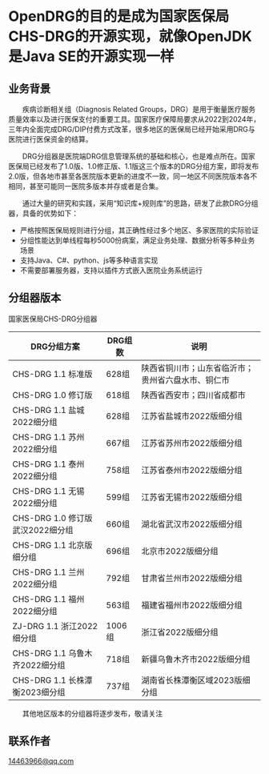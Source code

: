 # OpenDRG的目的是成为国家医保局CHS-DRG的开源实现，就像OpenJDK是Java SE的开源实现一样

## 业务背景

&emsp;&emsp;疾病诊断相关组（Diagnosis Related Groups，DRG）是用于衡量医疗服务质量效率以及进行医保支付的重要工具。国家医疗保障局要求从2022到2024年，三年内全面完成DRG/DIP付费方式改革，很多地区的医保局已经开始采用DRG与医院进行医保资金的结算。

&emsp;&emsp;DRG分组器是医院端DRG信息管理系统的基础和核心，也是难点所在。国家医保局已经发布了1.0版、1.0修正版、1.1版这三个版本的DRG分组方案，即将发布2.0版，但各地市甚至各医院版本更新的进度不一致，同一地区不同医院版本各不相同，甚至可能同一医院多版本并存或者是合集。

&emsp;&emsp;通过大量的研究和实践，采用“知识库+规则库”的思路，研发了此款DRG分组器，具备的优势如下：
* 严格按照医保局规则进行分组，其正确性经过多个地区、多家医院的实际验证
* 分组性能达到单线程每秒5000份病案，满足业务处理、数据分析等多种业务场景
* 支持Java、C#、python、js等多种语言实现
* 不需要部署服务器，支持以插件方式嵌入医院业务系统运行

## 分组器版本
国家医保局CHS-DRG分组器

|DRG分组方案|DRG组数|说明|
|-|-|-|
|CHS-DRG 1.1 标准版|628组| 陕西省铜川市；山东省临沂市；贵州省六盘水市、铜仁市|
|CHS-DRG 1.0 修订版|618组| 陕西省西安市；四川省成都市|
|CHS-DRG 1.1 盐城2022细分组|628组| 江苏省盐城市2022版细分组|
|CHS-DRG 1.1 苏州2022细分组|667组| 江苏省苏州市2022版细分组|
|CHS-DRG 1.1 泰州2022细分组|758组| 江苏省泰州市2022版细分组|
|CHS-DRG 1.1 无锡2022细分组|599组| 江苏省无锡市2022版细分组|
|CHS-DRG 1.0 修订版 武汉2022细分组|660组| 湖北省武汉市2022版细分组|
|CHS-DRG 1.1 北京版细分组|696组| 北京市2022版细分组|
|CHS-DRG 1.1 兰州2022细分组|792组| 甘肃省兰州市2022版细分组|
|CHS-DRG 1.1 福州2022细分组|563组| 福建省福州市2022版细分组|
|ZJ-DRG 1.1 浙江2022细分组|1006组| 浙江省2022版细分组|
|CHS-DRG 1.1 乌鲁木齐2022细分组|718组| 新疆乌鲁木齐市2022版细分组|
|CHS-DRG 1.1 长株潭衡2023细分组|737组| 湖南省长株潭衡区域2023版细分组|

&emsp;&emsp;其他地区版本的分组器将逐步发布，敬请关注

## 联系作者
14463966@qq.com
